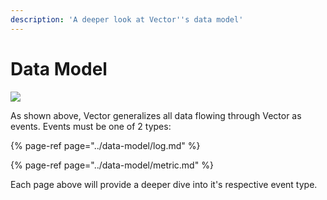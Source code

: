 ```yaml
---
description: 'A deeper look at Vector''s data model'
---
```


# Data Model

![][images.data-model]

As shown above, Vector generalizes all data flowing through Vector as events.
Events must be one of 2 types:

{% page-ref page="../data-model/log.md" %}

{% page-ref page="../data-model/metric.md" %}

Each page above will provide a deeper dive into it's respective event type.


[images.data-model]: ../../assets/data-model.svg
